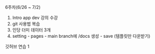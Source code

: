 
6주차(6/26 ~ 7/2)

1. Intro app dev 강의 수강
2. git 사용법 복습
3. 인당 더미 데이터 3개
4. setting - pages - main branch에 /docs 생성 - save (템플릿만 다운받기)

깃허브 연습 1
